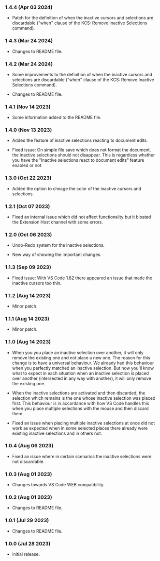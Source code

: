 ### 1.4.4 (Apr 03 2024)

-  Patch for the definition of when the inactive cursors and selections are discardable ("when" clause of the KCS: Remove Inactive Selections command).

### 1.4.3 (Mar 24 2024)

-  Changes to README file.

### 1.4.2 (Mar 24 2024)

-  Some improvements to the definition of when the inactive cursors and selections are discardable ("when" clause of the KCS: Remove Inactive Selections command).

-  Changes to README file.

### 1.4.1 (Nov 14 2023)

-  Some information added to the README file.

### 1.4.0 (Nov 13 2023)

-  Added the feature of inactive selections reacting to document edits.

-  Fixed issue: On simple file save which does not format the document, the inactive selections should not disappear. This is regardless whether you have the "Inactive selections react to document edits" feature enabled or not.

### 1.3.0 (Oct 22 2023)

-  Added the option to chnage the color of the inactive cursors and selections.

### 1.2.1 (Oct 07 2023)

-  Fixed an internal issue which did not affect functionality but it bloated the Extension Host channel with some errors.

### 1.2.0 (Oct 06 2023)

-  Undo-Redo system for the inactive selections.

-  New way of showing the important changes.

### 1.1.3 (Sep 09 2023)

-  Fixed issue: With VS Code 1.82 there appeared an issue that made the inactive cursors too thin.

### 1.1.2 (Aug 14 2023)

-  Minor patch.

### 1.1.1 (Aug 14 2023)

-  Minor patch.

### 1.1.0 (Aug 14 2023)

-  When you you place an inactive selection over another, it will only remove the existing one and not place a new one. The reason for this change is to have a universal behaviour. We already had this behaviour when you perfectly matched an inactive selection. But now you'll know what to expect in each situation when an inactive selection is placed over another (intersected in any way with another), it will only remove the existing one.

-  When the inactive selections are activated and then discarded, the selection which remains is the one whose inactive selection was placed first. This behaviour is in accordance with how VS Code handles this when you place multiple selections with the mouse and then discard them.

-  Fixed an issue when placing multiple inactive selections at once did not work as expected when in some selected places there already were existing inactive selections and in others not.

### 1.0.4 (Aug 06 2023)

-  Fixed an issue where in certain scenarios the inactive selections were not discardable.

### 1.0.3 (Aug 01 2023)

-  Changes towards VS Code WEB compatibility.

### 1.0.2 (Aug 01 2023)

-  Changes to README file.

### 1.0.1 (Jul 29 2023)

-  Changes to README file.

### 1.0.0 (Jul 28 2023)

-  Initial release.
